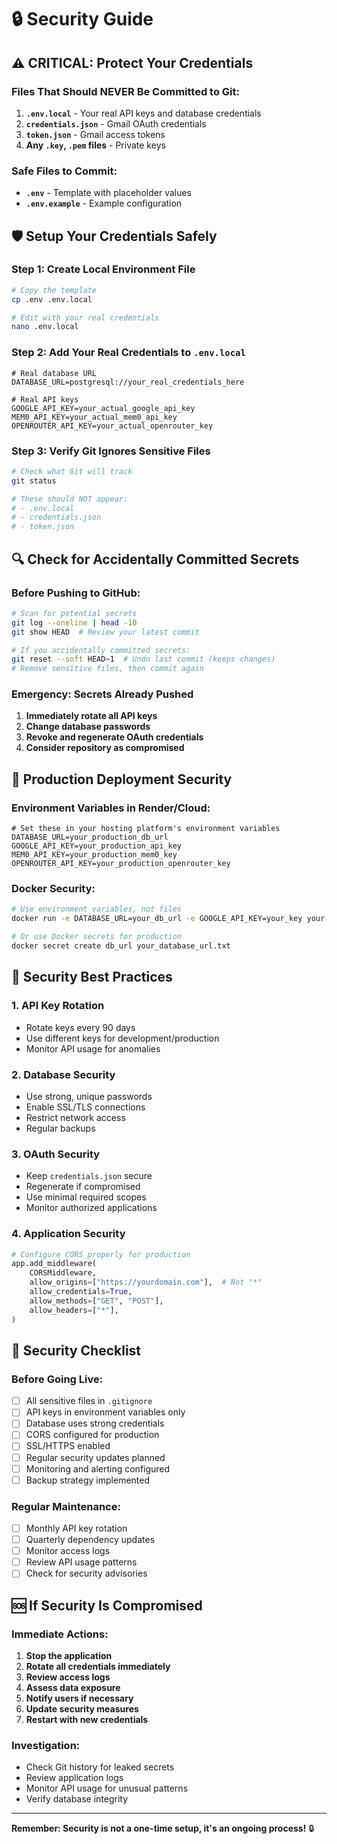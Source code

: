 # 🔒 Security Guide

## ⚠️ CRITICAL: Protect Your Credentials

### **Files That Should NEVER Be Committed to Git:**

1. **`.env.local`** - Your real API keys and database credentials
2. **`credentials.json`** - Gmail OAuth credentials  
3. **`token.json`** - Gmail access tokens
4. **Any `.key`, `.pem` files** - Private keys

### **Safe Files to Commit:**
- **`.env`** - Template with placeholder values
- **`.env.example`** - Example configuration

## 🛡️ Setup Your Credentials Safely

### Step 1: Create Local Environment File
```bash
# Copy the template
cp .env .env.local

# Edit with your real credentials
nano .env.local
```

### Step 2: Add Your Real Credentials to `.env.local`
```env
# Real database URL
DATABASE_URL=postgresql://your_real_credentials_here

# Real API keys
GOOGLE_API_KEY=your_actual_google_api_key
MEM0_API_KEY=your_actual_mem0_api_key
OPENROUTER_API_KEY=your_actual_openrouter_key
```

### Step 3: Verify Git Ignores Sensitive Files
```bash
# Check what Git will track
git status

# These should NOT appear:
# - .env.local
# - credentials.json  
# - token.json
```

## 🔍 Check for Accidentally Committed Secrets

### Before Pushing to GitHub:
```bash
# Scan for potential secrets
git log --oneline | head -10
git show HEAD  # Review your latest commit

# If you accidentally committed secrets:
git reset --soft HEAD~1  # Undo last commit (keeps changes)
# Remove sensitive files, then commit again
```

### Emergency: Secrets Already Pushed
1. **Immediately rotate all API keys**
2. **Change database passwords**
3. **Revoke and regenerate OAuth credentials**
4. **Consider repository as compromised**

## 🚀 Production Deployment Security

### Environment Variables in Render/Cloud:
```env
# Set these in your hosting platform's environment variables
DATABASE_URL=your_production_db_url
GOOGLE_API_KEY=your_production_api_key
MEM0_API_KEY=your_production_mem0_key
OPENROUTER_API_KEY=your_production_openrouter_key
```

### Docker Security:
```bash
# Use environment variables, not files
docker run -e DATABASE_URL=your_db_url -e GOOGLE_API_KEY=your_key your-image

# Or use Docker secrets for production
docker secret create db_url your_database_url.txt
```

## 🔧 Security Best Practices

### 1. **API Key Rotation**
- Rotate keys every 90 days
- Use different keys for development/production
- Monitor API usage for anomalies

### 2. **Database Security**
- Use strong, unique passwords
- Enable SSL/TLS connections
- Restrict network access
- Regular backups

### 3. **OAuth Security**
- Keep `credentials.json` secure
- Regenerate if compromised
- Use minimal required scopes
- Monitor authorized applications

### 4. **Application Security**
```python
# Configure CORS properly for production
app.add_middleware(
    CORSMiddleware,
    allow_origins=["https://yourdomain.com"],  # Not "*"
    allow_credentials=True,
    allow_methods=["GET", "POST"],
    allow_headers=["*"],
)
```

## 🚨 Security Checklist

### Before Going Live:
- [ ] All sensitive files in `.gitignore`
- [ ] API keys in environment variables only
- [ ] Database uses strong credentials
- [ ] CORS configured for production
- [ ] SSL/HTTPS enabled
- [ ] Regular security updates planned
- [ ] Monitoring and alerting configured
- [ ] Backup strategy implemented

### Regular Maintenance:
- [ ] Monthly API key rotation
- [ ] Quarterly dependency updates
- [ ] Monitor access logs
- [ ] Review API usage patterns
- [ ] Check for security advisories

## 🆘 If Security Is Compromised

### Immediate Actions:
1. **Stop the application**
2. **Rotate all credentials immediately**
3. **Review access logs**
4. **Assess data exposure**
5. **Notify users if necessary**
6. **Update security measures**
7. **Restart with new credentials**

### Investigation:
- Check Git history for leaked secrets
- Review application logs
- Monitor API usage for unusual patterns
- Verify database integrity

---

**Remember: Security is not a one-time setup, it's an ongoing process!** 🔒
